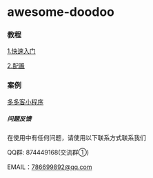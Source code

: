 # awesome-doodoo
### 教程

[1.快速入门](https://github.com/doodooke/awesome-doodoo/blob/master/tutorial/1-%E5%BF%AB%E9%80%9F%E5%85%A5%E9%97%A8.md)

[2.配置](https://github.com/doodooke/awesome-doodoo/blob/master/tutorial/2-%E9%85%8D%E7%BD%AE.md)



### 案例

[多多客小程序](https://www.doodooke.com)



##### 问题反馈

在使用中有任何问题，请使用以下联系方式联系我们

QQ群: 874449168(交流群①)

EMAIL：786699892@qq.com